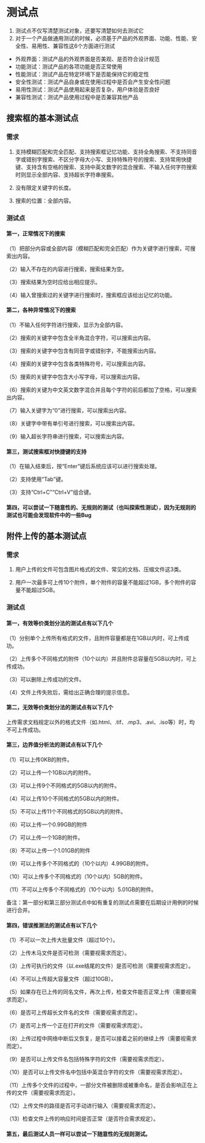 # 测试点

1. 测试点不仅写清楚测试对象，还要写清楚如何去测试它
2. 对于一个产品做通用测试的时候，必须基于产品的外观界面、功能、性能、安全性、易用性、兼容性这6个方面进行测试

* 外观界面：测试产品的外观界面是否美观、是否符合设计规范
* 功能测试：测试产品的各项功能是否正常使用
* 性能测试：测试产品在特定环境下是否能保持它的稳定性
* 安全性测试：测试产品自身或在使用过程中是否会产生安全性问题
* 易用性测试：测试产品使用起来是否复杂，用户体验是否良好
* 兼容性测试：测试产品使用过程中是否兼容其他产品

## 搜索框的基本测试点

### 需求

1. 支持模糊匹配和完全匹配、支持搜索框记忆功能、支持全角搜索、不支持同音字或错别字搜索、不区分字母大小写、支持特殊符号的搜索、支持常用快捷键、支持含有空格的搜索、支持中英文数字的混合搜索、不输入任何字符搜索时则显示全部内容、支持超长字符串搜索。

2. 没有限定关键字的长度。

3. 搜索的位置：全部内容。

### 测试点

#### 第一，正常情况下的搜索

（1）把部分内容或全部内容（模糊匹配和完全匹配）作为关键字进行搜索，可搜索出内容。

（2）输入不存在的内容进行搜索，搜索结果为空。

（3）搜索结果为空时应给出相应提示。

（4）输入曾搜索过的关键字进行搜索时，搜索框应该给出记忆的功能。

#### 第二，各种异常情况下的搜索

（1）不输入任何字符进行搜索，显示为全部内容。

（2）搜索的关键字中包含全半角混合字符，可以搜索出内容。

（3）搜索的关键字中包含有同音字或错别字，不能搜索出内容。

（4）搜索的关键字中包含各类特殊符号，可以搜索出内容。

（5）搜索的关键字中包含大小写字母，可以搜索出内容。

（6）搜索的关键为中文英文数字混合并且每个字符的前后都加了空格，可以搜索出内容。

（7）输入关键字为“0”进行搜索，可以搜索出内容。

（8）关键字中带有单引号进行搜索，可以搜索出内容。

（9）输入超长字符串进行搜索，可以搜索出内容。

#### 第三，测试搜索框对快捷键的支持

（1）在输入结束后，按“Enter”键后系统应该可以进行搜索处理。

（2）支持使用“Tab”键。

（3）支持“Ctrl+C”“Ctrl+V”组合键。

#### 第四，可以尝试一下随意性的、无规则的测试（也叫探索性测试），因为无规则的测试也可能会发现软件中的一些Bug

## 附件上传的基本测试点

### 需求

1. 用户上传的文件可包含图片格式的文件、常见的文档、压缩文件这3类。

2. 用户一次最多可上传10个附件，单个附件的容量不能超过1GB，多个附件的容量不能超过5GB。

### 测试点

#### 第一，有效等价类划分法的测试点有以下几个

（1）分别单个上传所有格式的文件，且附件容量都是在1GB以内时，可上传成功。

（2）上传多个不同格式的附件（10个以内）并且附件总容量在5GB以内时，可上传成功。

（3）可以删除上传成功的文件。

（4）文件上传失败后，需给出正确合理的提示信息。

#### 第二，无效等价类划分法的测试点有以下几个

上传需求文档规定以外的格式文件（如.html、.tif、.mp3、.avi、.iso等）时，均不可上传成功。

#### 第三，边界值分析法的测试点有以下几个

（1）可以上传0KB的附件。

（2）可以上传一个1GB以内的附件。

（3）可以上传9个不同格式的5GB以内的附件。

（4）可以上传10个不同格式的5GB以内的附件。

（5）不可以上传11个不同格式的5GB以内的附件。

（6）可以上传一个0.99GB的附件

（7）可以上传一个1GB的附件。

（8）不可以上传一个1.01GB的附件

（9）可以上传多个不同格式的（10个以内）4.99GB的附件。

（10）可以上传多个不同格式的（10个以内）5GB的附件。

（11）不可以上传多个不同格式的（10个以内）5.01GB的附件。

备注：第一部分和第三部分测试点中如有重复的测试点需要在后期设计用例的时候进行合并。

#### 第四，错误推测法的测试点有以下几个

（1）不可以一次上传大批量文件（超过10个）。

（2）上传木马文件是否可检测（需要视需求而定）。

（3）上传可执行的文件（以.exe结尾的文件）是否可检测（需要视需求而定）。

（4）不可以上传超大容量文件（超过10GB）。

（5）如果存在已上传的同名文件，再次上传，检查文件能否正常上传（需要视需求而定）。

（6）是否可上传超长文件名的文件（需要视需求而定）。

（7）是否可上传一个正在打开的文件（需要视需求而定）。

（8）上传过程中网络中断后又恢复，是否可以接着之前的继续上传（需要视需求而定）。

（9）是否可以上传文件名包括特殊字符的文件（需要视需求而定）。

（10）是否可以上传文件名中包括中英混合字符的文件（需要视需求而定）。

（11）上传多个文件的过程中，一部分文件被删除或被重命名，是否会影响正在上传的文件（需要视需求而定）。

（12）上传文件的路径是否可手动进行输入（需要视需求而定）。

（13）检查文件上传的响应时间是否正常（是否符合需求规定）。

#### 第五，最后测试人员一样可以尝试一下随意性的无规则测试。